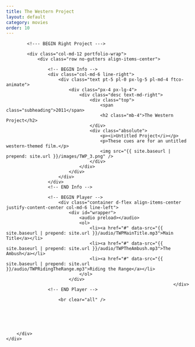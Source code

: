 ```yaml
---
title: The Western Project
layout: default
category: movies
order: 10
---
```


<section class="ftco-section ftco-no-pt ftco-no-pb">
    <div class="container px-md-0">
        <div class="row d-flex no-gutters">
            

            <!--- BEGIN Right Project --->

            <div class="col-md-12 portfolio-wrap">
                <div class="row no-gutters align-items-center">
                                                        
                    <!-- BEGIN Info -->
                    <div class="col-md-6 line-right">
                        <div class="text pt-5 pl-0 px-lg-5 pl-md-4 ftco-animate">
                            <div class="px-4 px-lg-4">
                                <div class="desc text-md-right">
                                    <div class="top">
                                        <span class="subheading">2011</span>
                                        <h2 class="mb-4">The Western Project</h2>
                                    </div>
                                    <div class="absolute">
                                        <p><i>Untitled Project</i></p>
                                        <p>These cues are for an untitled western-themed film.</p>
                                        <img src="{{ site.baseurl | prepend: site.url }}/images/TWP_3.png" />
                                    </div>
                                </div>
                            </div>
                        </div>
                    </div>
                    <!-- END Info -->
                    
                    <!-- BEGIN Player -->
                        <div class="container d-flex align-items-center justify-content-center col-md-6 line-left">
                            <div id="wrapper">
                                <audio preload></audio>
                                <ol>
                                    <li><a href="#" data-src="{{ site.baseurl | prepend: site.url }}/audio/TWPMainTitle.mp3">Main Title</a></li>
                                    <li><a href="#" data-src="{{ site.baseurl | prepend: site.url }}/audio/TWPTheAmbush.mp3">The Ambush</a></li>
                                    <li><a href="#" data-src="{{ site.baseurl | prepend: site.url }}/audio/TWPRidingTheRange.mp3">Riding the Range</a></li>
                                </ol>
                            </div>
                                                                    </div>
                    <!-- END Player -->

                        <br clear="all" />
<br />
<br clear="all" />
<br />
                </div>
            </div>
            <!-- END Right Project -->
            
        </div>
    </div>
</section>
